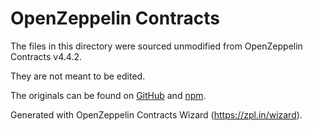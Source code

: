# OpenZeppelin Contracts

The files in this directory were sourced unmodified from OpenZeppelin Contracts v4.4.2.

They are not meant to be edited.

The originals can be found on [GitHub] and [npm].

[GitHub]: https://github.com/OpenZeppelin/openzeppelin-contracts-upgradeable/tree/v4.4.2
[npm]: https://www.npmjs.com/package/@openzeppelin/contracts-upgradeable/v/4.4.2

Generated with OpenZeppelin Contracts Wizard (https://zpl.in/wizard).
